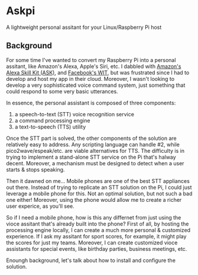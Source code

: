 # Askpi
A lightweight personal assitant for your Linux/Raspberry Pi host
## Background
For some time I've wanted to convert my Raspberry Pi into a personal assitant, like Amazon's Alexa, Apple's Siri, etc.  I dabbled with [Amazon's Alexa Skill Kit (ASK)](https://developer.amazon.com/alexa-skills-kit), and [Facebook's WIT](https://wit.ai/), but was frustrated since I had to develop and host my app in their cloud.  Moreover, I wasn't looking to develop a very sophisticated voice command system, just something that could respond to some very basic utterances.  

In essence, the personal assistant is composed of three components:
1. a speech-to-text (STT) voice recognition service
2. a command processing engine
3. a text-to-speech (TTS) utility
  
Once the STT part is solved, the other components of the solution are relatively easy to address.  Any scripting language can handle #2, while pico2wave/espeak/etc. are viable alternatives for TTS.  The difficulty is in trying to implement a stand-alone STT service on the Pi that's halway decent.  Moreover, a mechanism must be designed to detect when a user starts & stops speaking.  

Then it dawned on me... Mobile phones are one of the best STT appliances out there.  Instead of trying to replicate an STT solution on the Pi, I could just leverage a mobile phone for this.  Not an optimal solution, but not such a bad one either!  Moreover, using the phone would allow me to create a richer user experice, as you'll see.  

So if I need a mobile phone, how is this any differnet from just using the vioce assitant that's already built into the phone?  First of all, by hosting the processing engine locally, I can create a much more personal & customized experience.  If I ask my assitant for sport scores, for example, it might play the scores for just my teams.  Moreover, I can create customized vioce assistants for special events, like birthday parties, business meetings, etc.  

Enoungh background, let's talk about how to install and configure the solution.
